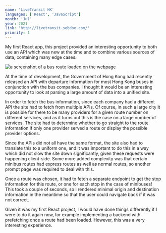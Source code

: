 ```yaml
---
name: 'LiveTransit HK'
languages: ['React', 'JavaScript']
month: 'Jul'
year: 2021
link: 'http://livetransit.sebdoe.com/'
priority: 1
---
```


My first React app, this project provided an interesting opportunity to both use an API which was new at the time and to combine various sources of data, containing many edge cases.

![a screenshot of a bus route loaded on the webpage](/images/live-transit.png)

At the time of development, the Government of Hong Kong had recently released an API with departure information for most Hong Kong buses in conjunction with the bus companies. I thought it would be an interesting opportunity to look at parsing a large amount of data into a unified site.

In order to fetch the bus information, since each company had a different API the site had to fetch from multiple APIs. Of course, in such a large city it is possible for there to be many providers for a given route number on different services, and as it turns out this is the case on a large number of services. The site had to determine whether to go straight to the route information if only one provider served a route or display the possible provider options.

Since the APIs did not all have the same format, the site also had to translate this to a uniform one, and it was important to do this in a way which did not slow the site down significantly, given these requests were happening client-side. Some more added complexity was that certain minibus routes had express routes as well as normal routes, so another prompt page was required to deal with this.

Once a route was chosen, it had to fetch a separate endpoint to get the stop information for this route, or one for each stop in the case of minibuses! This took a couple of seconds, so I rendered minimal origin and destination information in the meantime so that the user could navigate back if it was not correct.

Given it was my first React project, I would have done things differently if I were to do it again now, for example implementing a backend with prefetching once a route had been loaded. However, this was a very interesting experience.